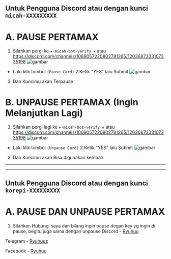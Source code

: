 ## Untuk Pengguna Discord atau dengan kunci `micah-XXXXXXXXX`
# A. PAUSE PERTAMAX
1. Silahkan pergi ke `★⋅micah-bot-verify⋅★` atau https://discord.com/channels/1069057220802781265/1203687333107335198
   ![gambar](https://github.com/ryuhuu/Update-Petamax-Korepi/assets/136698330/1a206b1b-0f17-4f41-8133-658df0507912)
   
- Lalu klik tombol `(Pause Card)`
2.Ketik "YES" lalu Submit
  ![gambar](https://github.com/ryuhuu/Update-Petamax-Korepi/assets/136698330/208ec55c-17b5-4209-bd26-2514b9935933)
3. Dan Kuncimu akan Terpause

  
# B. UNPAUSE PERTAMAX (Ingin Melanjutkan Lagi)
1. Silahkan pergi lagi ke `★⋅micah-bot-verify⋅★` atau https://discord.com/channels/1069057220802781265/1203687333107335198
   ![gambar](https://github.com/ryuhuu/Update-Petamax-Korepi/assets/136698330/08bfbcbf-5c58-4e40-8d5b-2bd293a52f1f)
- Lalu klik tombol `(Unpause Card)`
2.Ketik "YES" lalu Submit
  ![gambar](https://github.com/ryuhuu/Update-Petamax-Korepi/assets/136698330/1c7a2c62-e4e6-445d-858c-9071d6024d20)
3. Dan Kuncimu akan Bisa digunakan kembali
-------
------
## Untuk Pengguna Discord atau dengan kunci `korepi-XXXXXXXXX`
# A. PAUSE DAN UNPAUSE PERTAMAX
1. Silahkan Hubungi saya dan bilang ingin pause degan key yg ingin di pause, begitu juga sama dengan unpause
Discord - [Ryuhuu](<https://discordapp.com/users/1027790097699045427>)

Telegram - [Ryuhuuz](<https://t.me/Ryuhuuz>)

Facebook - [Ryuhuu](<https://www.facebook.com/profile.php?id=61557697891306&mibextid=ZbWKwL>)
